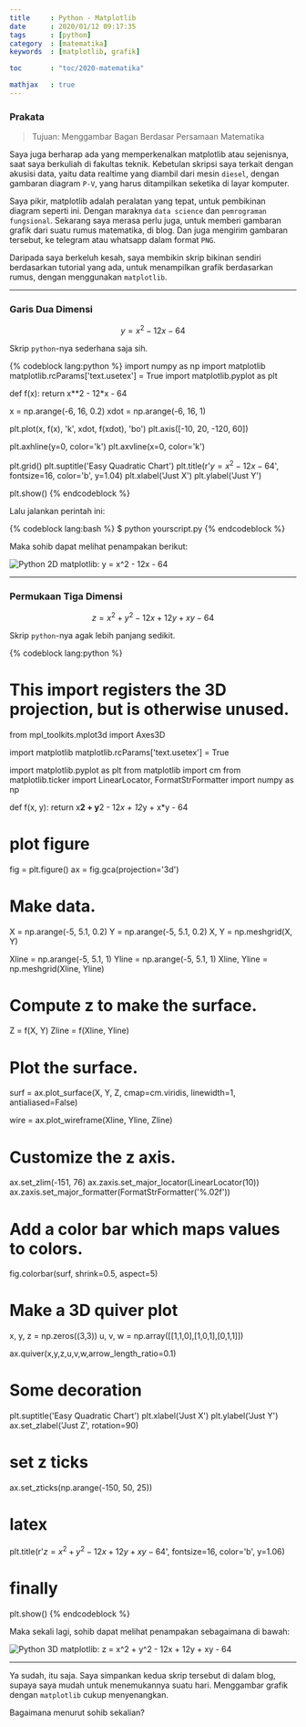 ```yaml
---
title     : Python - Matplotlib
date      : 2020/01/12 09:17:35
tags      : [python]
category  : [matematika]
keywords  : [matplotlib, grafik]

toc       : "toc/2020-matematika"

mathjax   : true
---
```


### Prakata

> Tujuan: Menggambar Bagan Berdasar Persamaan Matematika

Saya juga berharap ada yang memperkenalkan matplotlib atau sejenisnya,
saat saya berkuliah di fakultas teknik.
Kebetulan skripsi saya terkait dengan akusisi data,
yaitu data realtime yang diambil dari mesin `diesel`,
dengan gambaran diagram `P-V`,
yang harus ditampilkan seketika di layar komputer.


Saya pikir, matplotlib adalah peralatan yang tepat,
untuk pembikinan diagram seperti ini.
Dengan maraknya `data science` dan `pemrograman fungsional`.
Sekarang saya merasa perlu juga,
untuk memberi gambaran grafik dari suatu rumus matematika, di blog.
Dan juga mengirim gambaran tersebut,
ke telegram atau whatsapp dalam format `PNG`.

Daripada saya berkeluh kesah,
saya membikin skrip bikinan sendiri berdasarkan tutorial yang ada,
untuk menampilkan grafik berdasarkan rumus,
dengan menggunakan `matplotlib`.

-- -- --

### Garis Dua Dimensi

$$ y = x^2 - 12x - 64 $$

Skrip `python`-nya sederhana saja sih.

{% codeblock lang:python %}
import numpy as np
import matplotlib
matplotlib.rcParams['text.usetex'] = True
import matplotlib.pyplot as plt

def f(x):
    return x**2 - 12*x - 64

x    = np.arange(-6, 16, 0.2)
xdot = np.arange(-6, 16, 1)

plt.plot(x, f(x), 'k', xdot, f(xdot), 'bo')
plt.axis([-10, 20, -120, 60])

plt.axhline(y=0, color='k')
plt.axvline(x=0, color='k')

plt.grid()
plt.suptitle('Easy Quadratic Chart')
plt.title(r'$y = x^2 - 12x - 64$', fontsize=16, color='b', y=1.04)
plt.xlabel('Just X')
plt.ylabel('Just Y')

plt.show()
{% endcodeblock %}

Lalu jalankan perintah ini:

{% codeblock lang:bash %}
$ python yourscript.py
{% endcodeblock %}

Maka sohib dapat melihat penampakan berikut:

![Python 2D matplotlib: y = x^2 - 12x - 64][image-2d]

-- -- --

### Permukaan Tiga Dimensi

$$ z = x^2 + y^2 - 12x + 12y + xy - 64 $$

Skrip `python`-nya agak lebih panjang sedikit.

{% codeblock lang:python %}
# This import registers the 3D projection, but is otherwise unused.
from mpl_toolkits.mplot3d import Axes3D

import matplotlib
matplotlib.rcParams['text.usetex'] = True

import matplotlib.pyplot as plt
from matplotlib import cm
from matplotlib.ticker import LinearLocator, FormatStrFormatter
import numpy as np

def f(x, y):
  return x**2 + y**2 - 12*x + 12*y + x*y - 64
  
# plot figure

fig = plt.figure()
ax = fig.gca(projection='3d')

# Make data.
X = np.arange(-5, 5.1, 0.2)
Y = np.arange(-5, 5.1, 0.2)
X, Y = np.meshgrid(X, Y)

Xline = np.arange(-5, 5.1, 1)
Yline = np.arange(-5, 5.1, 1)
Xline, Yline = np.meshgrid(Xline, Yline)

# Compute z to make the surface.
Z = f(X, Y)
Zline = f(Xline, Yline)

# Plot the surface.
surf = ax.plot_surface(X, Y, Z, cmap=cm.viridis,
          linewidth=1, antialiased=False)

wire = ax.plot_wireframe(Xline, Yline, Zline)

# Customize the z axis.
ax.set_zlim(-151, 76)
ax.zaxis.set_major_locator(LinearLocator(10))
ax.zaxis.set_major_formatter(FormatStrFormatter('%.02f'))

# Add a color bar which maps values to colors.
fig.colorbar(surf, shrink=0.5, aspect=5)

# Make a 3D quiver plot
x, y, z = np.zeros((3,3))
u, v, w = np.array([[1,1,0],[1,0,1],[0,1,1]])

ax.quiver(x,y,z,u,v,w,arrow_length_ratio=0.1)

# Some decoration
plt.suptitle('Easy Quadratic Chart')
plt.xlabel('Just X')
plt.ylabel('Just Y')
ax.set_zlabel('Just Z', rotation=90)

# set z ticks
ax.set_zticks(np.arange(-150, 50, 25))

# latex
plt.title(r'$z = x^2 + y^2 - 12x + 12y + xy - 64$',
          fontsize=16, color='b', y=1.06)

# finally
plt.show()
{% endcodeblock %}

Maka sekali lagi, sohib dapat melihat penampakan sebagaimana di bawah:

![Python 3D matplotlib: z = x^2 + y^2 - 12x + 12y + xy - 64][image-3d]

-- -- --

Ya sudah, itu saja.
Saya simpankan kedua skrip tersebut di dalam blog,
supaya saya mudah untuk menemukannya suatu hari.
Menggambar grafik dengan `matplotlib` cukup menyenangkan.

Bagaimana menurut sohib sekalian?

[//]: <> ( -- -- -- links below -- -- -- )

[image-2d]: /posts/matematika/2020/01/e-02-quadratic.png
[image-3d]: /posts/matematika/2020/01/e-04-surface.png
